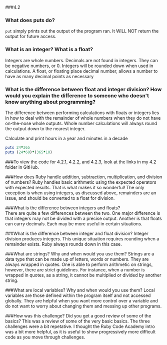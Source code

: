 
###4.2 
### What does puts do?
`put` simply prints out the output of the program ran. It WILL NOT return the output for future access. 

### What is an integer? What is a float?
Integers are whole numbers. Decimals are not found in integers. They can be negative numbers, or 0. Integers will be rounded down when used in calculations. A float, or floating place decimal number, allows a number to have as many decimal points as necessary

### What is the difference between float and integer division? How would you explain the difference to someone who doesn't know anything about programming?
The difference between performing calculations with floats or integers lies in how to deal with the remainder of whole numbers when they do not have on-the-nose whole outputs. Whole number calculations will always round the output down to the nearest integer. 

Calculate and print hours in a year and minutes in a decade
```ruby
puts 24*365
puts (24*60)*(365*10)
```

###To view the code for 4.2.1, 4.2.2, and 4.2.3, look at the links in my 4.2 folder in GitHub.

###How does Ruby handle addition, subtraction, multiplication, and division of numbers?
Ruby handles basic arithmetic using the expected operators with expected results. That is what makes it so wonderful! The only exception is when using integers, as discussed above, remainders are an issue, and should be converted to a float for division. 

###What is the difference between integers and floats?		
There are quite a few differences between the two. One major difference is that integers may not be divided with a precise output. Another is that floats can carry decimals. Each may be more useful in certain situations.

###What is the difference between integer and float division?
Integer division produces integers. This unique situation requires rounding when a remainder exists. Ruby always rounds down in this case.

###What are strings? Why and when would you use them?
Strings are a data type that can be made up of letters, words or numbers. They are always wrapped in quotes. One is able to perform arithmetic on strings, however, there are strict guidelines. For instance, when a number is wrapped in quotes, as a string, it cannot be multiplied or divided by another string. 

###What are local variables? Why and when would you use them?
Local variables are those defined within the program itself and not accessed globally. They are helpful when you want more control over a variable and do not want to worry about changing them and messing up other programs.

###How was this challenge? Did you get a good review of some of the basics?
This was a review of some of the very basic basics. The three challenges were a bit repetative. I thought the Ruby Code Academy intro was a bit more helpful, as it is useful to show progressively more difficult code as you move through challenges. 